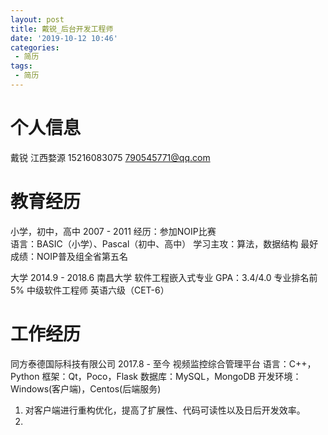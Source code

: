 ```yaml
---
layout: post
title: 戴锐_后台开发工程师
date: '2019-10-12 10:46'
categories: 
 - 简历
tags:
 - 简历
---
```


# 个人信息

戴锐
江西婺源
15216083075
790545771@qq.com

# 教育经历

小学，初中，高中  2007 - 2011
经历：参加NOIP比赛  
语言：BASIC（小学）、Pascal（初中、高中）
学习主攻：算法，数据结构
最好成绩：NOIP普及组全省第五名

大学 2014.9 - 2018.6
南昌大学
软件工程嵌入式专业
GPA：3.4/4.0  专业排名前5%
中级软件工程师
英语六级（CET-6）

# 工作经历

同方泰德国际科技有限公司  2017.8 - 至今  视频监控综合管理平台
语言：C++，Python
框架：Qt，Poco，Flask
数据库：MySQL，MongoDB
开发环境：Windows(客户端)，Centos(后端服务)
1. 对客户端进行重构优化，提高了扩展性、代码可读性以及日后开发效率。
2. 



